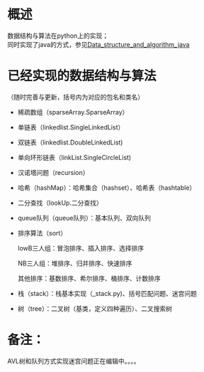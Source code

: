 # 概述
数据结构与算法在python上的实现；<br>
同时实现了java的方式，参见<a href="https://github.com/sirius-william/Data_structure_and_algorithm_java">Data_structure_and_algorithm_java</a>
# 已经实现的数据结构与算法
（随时完善与更新，括号内为对应的包名和类名）
+ 稀疏数组（sparseArray.SparseArray）
+ 单链表（linkedlist.SingleLinkedList）
+ 双链表（linkedlist.DoubleLinkedList)
+ 单向环形链表（linkList.SingleCircleList)
+ 汉诺塔问题（recursion）
+ 哈希（hashMap）：哈希集合（hashset）、哈希表（hashtable）
+ 二分查找（lookUp.二分查找）
+ queue队列（queue队列）：基本队列、双向队列
+ 排序算法（sort）

    lowB三人组：冒泡排序、插入排序、选择排序
    
    NB三人组：堆排序、归并排序、快速排序
    
    其他排序：基数排序、希尔排序、桶排序、计数排序
   
+ 栈（stack）：栈基本实现（_stack.py)、括号匹配问题、迷宫问题
+ 树（tree）：二叉树（基类，定义四种遍历）、二叉搜索树

# 备注：
AVL树和队列方式实现迷宫问题正在编辑中。。。。